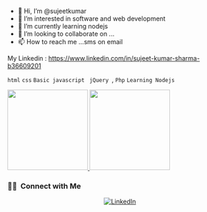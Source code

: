 - 👋 Hi, I’m @sujeetkumar 
- 👀 I’m interested in software and web development
- 🌱 I’m currently learning nodejs
- 💞️ I’m looking to collaborate on ...
- 📫 How to reach me ...sms on email 

My Linkedin : https://www.linkedin.com/in/sujeet-kumar-sharma-b36609201
<!---
getsettalk/getsettalk is a ✨ special ✨ repository because its `README.md` (this file) appears on your GitHub profile.
You can click the Preview link to take a look at your changes.
--->

`html` `css` `Basic javascript ` `jQuery `, `Php` `Learning Nodejs`



<a href="https://github.com/getsettalk">
  <img height="180em" src="https://github-readme-stats.vercel.app/api?username=getsettalk&theme=buefy&show_icons=true" />
  <img height="180em" src="https://github-readme-stats.vercel.app/api/top-langs/?username=getsettalk&theme=buefy&layout=compact" />
</a>

<h3> 🤝🏻 &nbsp;Connect with Me </h3>

<p align="center">
<a href="ttps://www.linkedin.com/in/sujeet-kumar-sharma-b36609201"><img alt="LinkedIn" src="https://img.shields.io/badge/LinkedIn-Sujeet%20kumar%20sharma-blue?style=flat-square&logo=linkedin"></a>
  </p>
